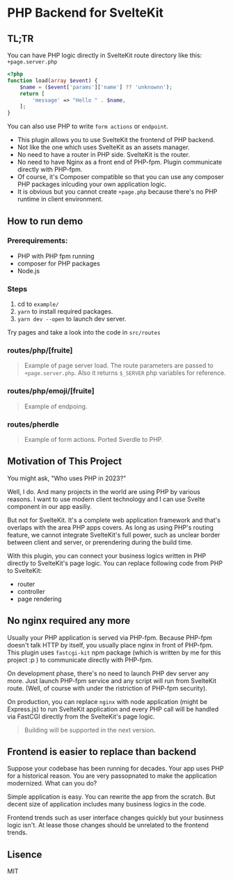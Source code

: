 # PHP Backend for SvelteKit

## TL;TR

You can have PHP logic directly in SvelteKit route directory like this: `+page.server.php`

```PHP
<?php
function load(array $event) {
    $name = ($event['params']['name'] ?? 'unknownn');
    return [
        'message' => "Hello " . $name,
    ];
}
```

You can also use PHP to write `form actions` or `endpoint`.

- This plugin allows you to use SvelteKit the frontend of PHP backend.
- Not like the one which uses SvelteKit as an assets manager.
- No need to have a router in PHP side. SvelteKit is the router.
- No need to have Nginx as a front end of PHP-fpm. Plugin communicate directly with PHP-fpm.
- Of course, it's Composer compatible so that you can use any composer PHP packages inlcuding your own application logic.
- It is obvious but you cannot create `+page.php` because there's no PHP runtime in client environment.

## How to run demo

### Prerequirements:

- PHP with PHP fpm running
- composer for PHP packages
- Node.js

### Steps

1. cd to `example/`
2. `yarn` to install required packages.
3. `yarn dev --open` to launch dev server.

Try pages and take a look into the code in `src/routes`

### routes/php/[fruite]

> Example of page server load. The route parameters are passed to `+page.server.php`. Also it returns `$_SERVER` php variables for reference.

### routes/php/emoji/[fruite]

> Example of endpoing.

### routes/pherdle

> Example of form actions. Ported Sverdle to PHP.

## Motivation of This Project

You might ask, "Who uses PHP in 2023?"

Well, I do. And many projects in the world are using PHP by various reasons. I want to use modern client technology and I can use Svelte component in our app easiliy.

But not for SvelteKit. It's a complete web application framework and that's overlaps with the area PHP apps covers. As long as using PHP's routing feature, we cannot integrate SvelteKit's full power, such as unclear border between client and server, or prerendering during the build time.

With this plugin, you can connect your business logics written in PHP directly to SvelteKit's page logic. You can replace following code from PHP to SvelteKit:

- router
- controller
- page rendering

## No nginx required any more

Usually your PHP application is served via PHP-fpm. Because PHP-fpm doesn't talk HTTP by itself, you usually place nginx in front of PHP-fpm. This plugin uses `fastcgi-kit` npm package (which is written by me for this project :p ) to communicate directly with PHP-fpm.

On development phase, there's no need to launch PHP dev server any more. Just launch PHP-fpm service and any script will run from SvelteKit route. (Well, of course with under the ristriction of PHP-fpm security).

On production, you can replace `nginx` with node application (might be Express.js) to run SvelteKit application and every PHP call will be handled via FastCGI directly from the SvelteKit's page logic.

> Building will be supported in the next version.

## Frontend is easier to replace than backend

Suppose your codebase has been running for decades. Your app uses PHP for a historical reason. You are very passopnated to make the application modernized. What can you do?

Simple application is easy. You can rewrite the app from the scratch. But decent size of application includes many business logics in the code.

Frontend trends such as user interface changes quickly but your businness logic isn't. At lease those changes should be unrelated to the frontend trends.

## Lisence

MIT
